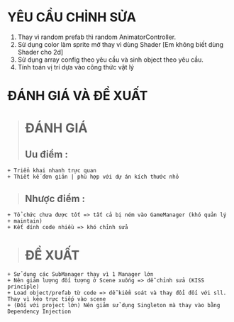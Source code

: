 # YÊU CẦU CHỈNH SỬA
1. Thay vì random prefab thì random AnimatorController.
2. Sử dụng color làm sprite mở thay vì dùng Shader [Em không biết dùng Shader cho 2d]
3. Sử dụng array config theo yêu cầu và sinh object theo yêu cầu.
4. Tính toán vị trí dựa vào công thức vật lý
# ĐÁNH GIÁ VÀ ĐỀ XUẤT
># ĐÁNH GIÁ
>## Uu điểm :
    + Triển khai nhanh trực quan
    + Thiết kế đơn giản | phù hợp với dự án kích thước nhỏ
>## Nhược điểm :
    + Tổ chức chưa được tốt => tất cả bị ném vào GameManager (khó quản lý + maintain)
    + Kết dính code nhiều => khó chỉnh sửa
># ĐỀ XUẤT
    + Sử dụng các SubManager thay vì 1 Manager lớn
    + Nên giảm lượng đối tượng ở Scene xuống => dễ chỉnh sửa (KISS principle)
    + Load object/prefab từ code => dễ kiểm soát và thay đổi đối với sll. Thay vì kéo trực tiếp vào scene
    + (Đối với project lớn) Nên giảm sử dụng Singleton mà thay vào bằng Dependency Injection
